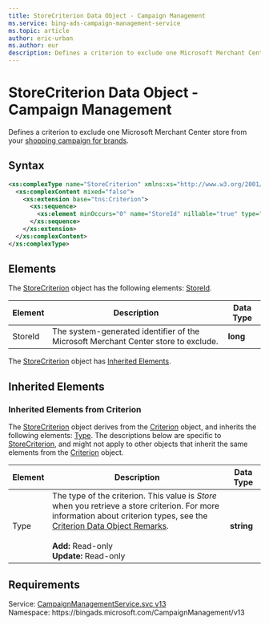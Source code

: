 ```yaml
---
title: StoreCriterion Data Object - Campaign Management
ms.service: bing-ads-campaign-management-service
ms.topic: article
author: eric-urban
ms.author: eur
description: Defines a criterion to exclude one Microsoft Merchant Center store.
---
```

# StoreCriterion Data Object - Campaign Management
Defines a criterion to exclude one Microsoft Merchant Center store from your [shopping campaign for brands](../guides/product-ads.md#setup-cooperative). 

## Syntax
```xml
<xs:complexType name="StoreCriterion" xmlns:xs="http://www.w3.org/2001/XMLSchema">
  <xs:complexContent mixed="false">
    <xs:extension base="tns:Criterion">
      <xs:sequence>
        <xs:element minOccurs="0" name="StoreId" nillable="true" type="xs:long" />
      </xs:sequence>
    </xs:extension>
  </xs:complexContent>
</xs:complexType>
```

## <a name="elements"></a>Elements

The [StoreCriterion](storecriterion.md) object has the following elements: [StoreId](#storeid).

|Element|Description|Data Type|
|-----------|---------------|-------------|
|<a name="storeid"></a>StoreId|The system-generated identifier of the Microsoft Merchant Center store to exclude.|**long**|

The [StoreCriterion](storecriterion.md) object has [Inherited Elements](#inheritedelements).

## <a name="inheritedelements"></a>Inherited Elements

### <a name="inheritedelementscriterion"></a>Inherited Elements from Criterion
The [StoreCriterion](storecriterion.md) object derives from the [Criterion](criterion.md) object, and inherits the following elements: [Type](#type). The descriptions below are specific to [StoreCriterion](storecriterion.md), and might not apply to other objects that inherit the same elements from the [Criterion](criterion.md) object.  

|Element|Description|Data Type|
|-----------|---------------|-------------|
|<a name="type"></a>Type|The type of the criterion. This value is *Store* when you retrieve a store criterion. For more information about criterion types, see the [Criterion Data Object Remarks](criterion.md#remarks).<br/><br/>**Add:** Read-only<br/>**Update:** Read-only|**string**|

## Requirements
Service: [CampaignManagementService.svc v13](https://campaign.api.bingads.microsoft.com/Api/Advertiser/CampaignManagement/v13/CampaignManagementService.svc)  
Namespace: https\://bingads.microsoft.com/CampaignManagement/v13  

